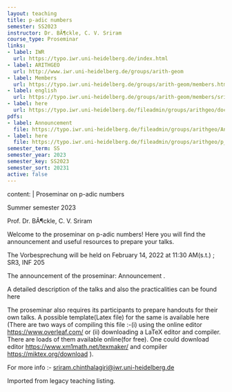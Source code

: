 ```yaml
---
layout: teaching
title: p-adic numbers
semester: SS2023
instructor: Dr. BÃ¶ckle, C. V. Sriram
course_type: Proseminar
links:
- label: IWR
  url: https://typo.iwr.uni-heidelberg.de/index.html
- label: ARITHGEO
  url: http://www.iwr.uni-heidelberg.de/groups/arith-geom
- label: Members
  url: https://typo.iwr.uni-heidelberg.de/groups/arith-geom/members.html
- label: english
  url: https://typo.iwr.uni-heidelberg.de/groups/arith-geom/members/sriramcv/p-adic-numbers.html
- label: here
  url: https://typo.iwr.uni-heidelberg.de/fileadmin/groups/arithgeo/document.tex
pdfs:
- label: Announcement
  file: https://typo.iwr.uni-heidelberg.de/fileadmin/groups/arithgeo/Announcement.pdf
- label: here
  file: https://typo.iwr.uni-heidelberg.de/fileadmin/groups/arithgeo/p_adic_psem.pdf
semester_term: SS
semester_year: 2023
semester_key: SS2023
semester_sort: 20231
active: false
---
```

content: |
  Proseminar on p-adic numbers
  
  Summer semester 2023
  
  Prof. Dr. BÃ¶ckle, C. V. Sriram
  
  Welcome to the proseminar on p-adic numbers! Here you will find the announcement and useful resources to prepare your talks.
  
  The Vorbesprechung will be held on February 14, 2022 at 11:30 AM(s.t.) ; SR3, INF 205
  
  The announcement of the proseminar: Announcement .
  
  A detailed description of the talks and also the practicalities can be found here
  
  The proseminar also requires its participants to prepare handouts for their own talks. A possible template(Latex file) for the same is available here (There are two ways of compiling this file :-(i) using the online editor https://www.overleaf.com/ or (ii) downloading a LaTeX editor and compiler. There are loads of them available online(for free). One could download editor https://www.xm1math.net/texmaker/ and compiler https://miktex.org/download ).
  
  For more info :- sriram.chinthalagiri@iwr.uni-heidelberg.de

Imported from legacy teaching listing.

